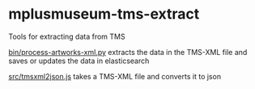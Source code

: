 # mplusmuseum-tms-extract

Tools for extracting data from TMS

[bin/process-artworks-xml.py](bin/process-artworks-xml.py) extracts the data in the TMS-XML file and saves or updates the data in elasticsearch

[src/tmsxml2json.js](src/tmsxml2json.js) takes a TMS-XML file and converts it to json
